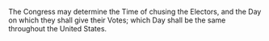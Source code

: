The Congress may determine the Time of chusing the Electors, and the Day on which they shall give their Votes; which Day shall be the same throughout the United States.

